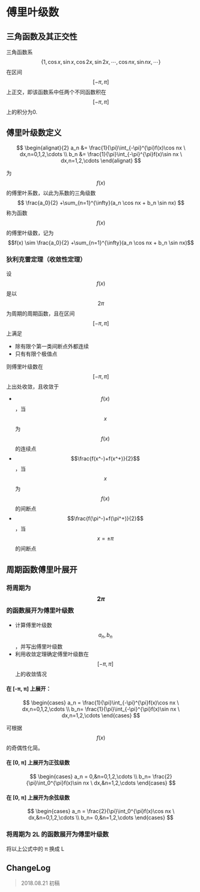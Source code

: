 # 傅里叶级数

## 三角函数及其正交性

三角函数系 $$\{1, \cos x, \sin x, \cos 2x, \sin 2x, \cdots ,\cos nx, \sin nx, \cdots \}$$ 在区间 $$[- \pi, \pi]$$ 上正交，即该函数系中任两个不同函数积在 $$[- \pi, \pi]$$ 上的积分为0.

## 傅里叶级数定义

$$
\begin{alignat}{2} a_n &= \frac{1}{\pi}\int_{-\pi}^{\pi}f(x)\cos nx \ dx,n=0,1,2,\cdots \\ b_n &= \frac{1}{\pi}\int_{-\pi}^{\pi}f(x)\sin nx \ dx,n=1,2,\cdots \end{alignat}
$$

为 $$f(x)$$ 的傅里叶系数，以此为系数的三角级数
$$
\frac{a_0}{2} +\sum_{n=1}^{\infty}(a_n \cos nx + b_n \sin nx)
$$
称为函数 $$f(x)$$ 的傅里叶级数，记为 $$f(x) \sim \frac{a_0}{2} +\sum_{n=1}^{\infty}(a_n \cos nx + b_n \sin nx)$$ 

### 狄利克雷定理（收敛性定理）

设 $$f(x)$$ 是以 $$2 \pi$$ 为周期的周期函数，且在区间 $$[- \pi, \pi]$$ 上满足

- 除有限个第一类间断点外都连续
- 只有有限个极值点

则傅里叶级数在 $$[- \pi, \pi]$$ 上出处收敛，且收敛于

- $$f(x)$$ ，当 $$x$$ 为 $$f(x)$$ 的连续点
- $$\frac{f(x^-)+f(x^+)}{2}$$ ，当 $$x$$ 为 $$f(x)$$ 的间断点
- $$\frac{f(\pi^-)+f(\pi^+)}{2}$$ ，当 $$x=\pm \pi$$ 的间断点

## 周期函数傅里叶展开

### 将周期为 $$2\pi$$ 的函数展开为傅里叶级数

- 计算傅里叶级数 $$a_n, b_n$$ ，并写出傅里叶级数
- 利用收敛定理确定傅里叶级数在 $$[-\pi, \pi]$$ 上的收敛情况

#### 在 [-π, π] 上展开：

$$
\begin{cases} a_n = \frac{1}{\pi}\int_{-\pi}^{\pi}f(x)\cos nx \ dx,n=0,1,2,\cdots \\ b_n= \frac{1}{\pi}\int_{-\pi}^{\pi}f(x)\sin nx \ dx,n=1,2,\cdots \end{cases}
$$

可根据 $$f(x)$$ 的奇偶性化简。

#### 在 [0, π] 上展开为正弦级数

$$
\begin{cases} a_n = 0,&n=0,1,2,\cdots \\ b_n= \frac{2}{\pi}\int_0^{\pi}f(x)\sin nx \ dx,&n=1,2,\cdots \end{cases}
$$

#### 在 [0, π] 上展开为余弦级数

$$
\begin{cases} a_n = \frac{2}{\pi}\int_0^{\pi}f(x)\cos nx \ dx,&n=0,1,2,\cdots \\ b_n= 0,&n=1,2,\cdots \end{cases}
$$

### 将周期为 2L 的函数展开为傅里叶级数

将以上公式中的 π 换成 L

## ChangeLog



> 2018.08.21 初稿
